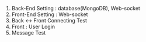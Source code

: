 1. Back-End Setting : database(MongoDB), Web-socket
2. Front-End Setting : Web-socket
3. Back <-> Front Connecting Test
4. Front : User Login
5. Message Test
